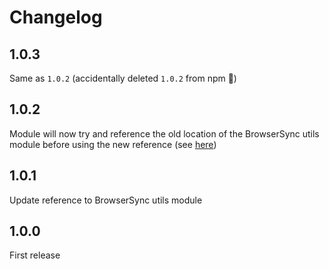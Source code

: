 # Changelog

## 1.0.3

Same as `1.0.2` (accidentally deleted `1.0.2` from npm 🤦‍)

## 1.0.2

Module will now try and reference the old location of the BrowserSync utils module before using the new reference (see [here](https://github.com/mike182uk/browser-sync-reuse-tab/commit/98008e540121e5898f6d26fbe2a794493647027a#commitcomment-27257678))

## 1.0.1

Update reference to BrowserSync utils module

## 1.0.0

First release
